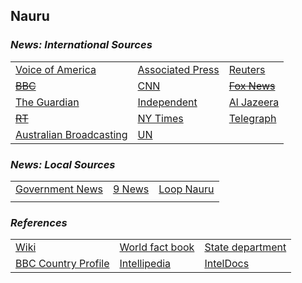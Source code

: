 ## Nauru ##

### _News: International Sources_ ###
|   |   |   |
| --- | --- | --- |
| [Voice of America](https://www.voanews.com/search?search_api_fulltext=Nauru&type=1&sort_by=publication_time) | [Associated Press](https://apnews.com/Nauru) | [Reuters](https://www.reuters.com/places/Nauru) |
| [~~BBC~~]() | [CNN](https://www.cnn.com/search/?q=Nauru&size=10&type=article) | [~~Fox News~~]() |
| [The Guardian](https://www.theguardian.com/world/nauru)  | [Independent](https://www.independent.co.uk/topic/Nauru) | [Al Jazeera](https://www.aljazeera.com/topics/country/nauru.html) |
| [~~RT~~]() | [NY Times](https://www.nytimes.com/topic/destination/nauru) | [Telegraph](https://www.telegraph.co.uk/Nauru/) |
| [Australian Broadcasting](https://www.abc.net.au/news/topic/nauru) | [UN](https://news.un.org/en/tags/nauru) |  |

### _News: Local Sources_ ###
|   |   |   |
| --- | --- | --- |
| [Government News](http://nauru-news.com/) | [9 News](https://www.9news.com.au/nauru) | [Loop Nauru](http://www.loopnauru.com/section/40607) |
|  |  |  |


### _References_ ###
|   |   |   |
| --- | --- | --- |
| [Wiki](https://en.wikipedia.org/wiki/Nauru) | [World fact book](https://www.cia.gov/library/publications/resources/the-world-factbook/geos/nr.html) | [State department](https://www.state.gov/countries-areas/nauru/) |
| [BBC Country Profile](https://www.bbc.co.uk/news/world-asia-pacific-15433616) | [Intellipedia](https://intellipedia.intelink.gov/wiki/Nauru) | [IntelDocs](https://inteldocs.intelink.gov/search/folder?q=Nauru) |
